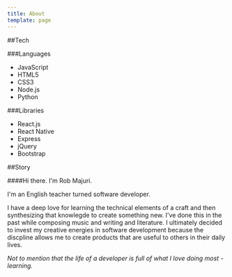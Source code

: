 ```yaml
---
title: About
template: page
---
```


##Tech

###Languages

- JavaScript
- HTML5
- CSS3
- Node.js
- Python

###Libraries

- React.js
- React Native
- Express
- jQuery
- Bootstrap

##Story

####Hi there. I'm Rob Majuri.

I'm an English teacher turned software developer.

I have a deep love for learning the technical elements of a craft and then synthesizing that knowlegde to create something new. I've done this in the past while composing music and writing and literature. I ultimately decided to invest my creative energies in software development because the discpline allows me to create products that are useful to others in their daily lives.

_Not to mention that the life of a developer is full of what I love doing most - learning._
